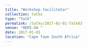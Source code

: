 ```yaml
---
title: "Workshop facilitator"
collection: talks
type: "Talk"
permalink: /talks/2017-01-01-Talk83
venue: "HERS-SA "
date: 2017-01-01
location: "Cape Town South Africa"
---
```

